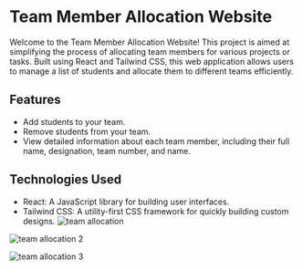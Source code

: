 # Team Member Allocation Website

Welcome to the Team Member Allocation Website! This project is aimed at simplifying the process of allocating team members for various projects or tasks. Built using React and Tailwind CSS, this web application allows users to manage a list of students and allocate them to different teams efficiently.

## Features

- Add students to your team.
- Remove students from your team.
- View detailed information about each team member, including their full name, designation, team number, and name.

## Technologies Used

- React: A JavaScript library for building user interfaces.
- Tailwind CSS: A utility-first CSS framework for quickly building custom designs.
![team allocation](https://github.com/Ritik-Bhasarkar/TeamMember-Allocation/assets/71097818/cc6ef348-f38e-4852-b35b-00a7cf0da452)

![team allocation 2](https://github.com/Ritik-Bhasarkar/TeamMember-Allocation/assets/71097818/81974ba9-8f0f-4434-95a4-9998a0caf45c)

![team allocation 3](https://github.com/Ritik-Bhasarkar/TeamMember-Allocation/assets/71097818/46675118-d4b6-472e-90f8-f59af136d690)
